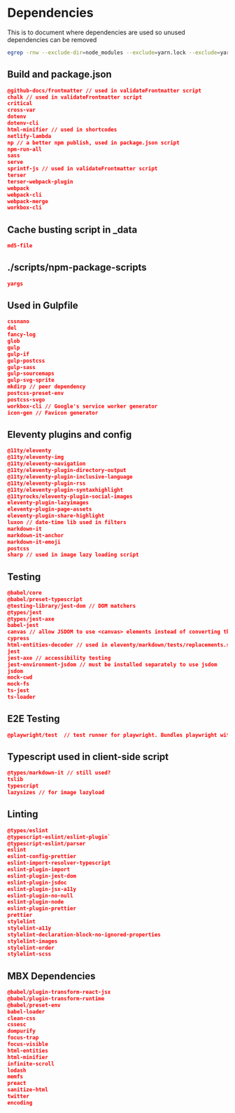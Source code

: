 # Dependencies

This is to document where dependencies are used so unused dependencies can be removed

```bash
egrep -rnw --exclude-dir=node_modules --exclude=yarn.lock --exclude=yarn-error.log '.' -e 'yargs'
```

## Build and package.json

```json
@github-docs/frontmatter // used in validateFrontmatter script
chalk // used in validateFrontmatter script
critical
cross-var
dotenv
dotenv-cli
html-minifier // used in shortcodes
netlify-lambda
np // a better npm publish, used in package.json script
npm-run-all
sass
serve
sprintf-js // used in validateFrontmatter script
terser
terser-webpack-plugin
webpack
webpack-cli
webpack-merge
workbox-cli
```

## Cache busting script in \_data

```json
md5-file
```

## ./scripts/npm-package-scripts

```json
yargs
```

## Used in Gulpfile

```json
cssnano
del
fancy-log
glob
gulp
gulp-if
gulp-postcss
gulp-sass
gulp-sourcemaps
gulp-svg-sprite
mkdirp // peer dependency
postcss-preset-env
postcss-svgo
workbox-cli // Google's service worker generator
icon-gen // Favicon generator
```

## Eleventy plugins and config

```json
@11ty/eleventy
@11ty/eleventy-img
@11ty/eleventy-navigation
@11ty/eleventy-plugin-directory-output
@11ty/eleventy-plugin-inclusive-language
@11ty/eleventy-plugin-rss
@11ty/eleventy-plugin-syntaxhighlight
@11tyrocks/eleventy-plugin-social-images
eleventy-plugin-lazyimages
eleventy-plugin-page-assets
eleventy-plugin-share-highlight
luxon // date-time lib used in filters
markdown-it
markdown-it-anchor
markdown-it-emoji
postcss
sharp // used in image lazy loading script
```

## Testing

```json
@babel/core
@babel/preset-typescript
@testing-library/jest-dom // DOM matchers
@types/jest
@types/jest-axe
babel-jest
canvas // allow JSDOM to use <canvas> elements instead of converting them to <div>
cypress
html-entities-decoder // used in eleventy/markdown/tests/replacements.spec.js
jest
jest-axe // accessibility testing
jest-environment-jsdom // must be installed separately to use jsdom
jsdom
mock-cwd
mock-fs
ts-jest
ts-loader
```

## E2E Testing

```json
@playwright/test  // test runner for playwright. Bundles playwright with this package.
```

## Typescript used in client-side script

```json
@types/markdown-it // still used?
tslib
typescript
lazysizes // for image lazyload
```

## Linting

```json
@types/eslint
@typescript-eslint/eslint-plugin`
@typescript-eslint/parser
eslint
eslint-config-prettier
eslint-import-resolver-typescript
eslint-plugin-import
eslint-plugin-jest-dom
eslint-plugin-jsdoc
eslint-plugin-jsx-a11y
eslint-plugin-no-null
eslint-plugin-node
eslint-plugin-prettier
prettier
stylelint
stylelint-a11y
stylelint-declaration-block-no-ignored-properties
stylelint-images
stylelint-order
stylelint-scss
```

## MBX Dependencies

```json
@babel/plugin-transform-react-jsx
@babel/plugin-transform-runtime
@babel/preset-env
babel-loader
clean-css
cssesc
dompurify
focus-trap
focus-visible
html-entities
html-minifier
infinite-scroll
lodash
memfs
preact
sanitize-html
twitter
encoding
```
